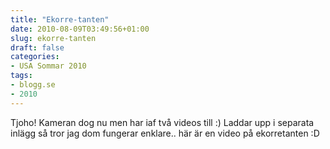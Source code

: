```yaml
---
title: "Ekorre-tanten"
date: 2010-08-09T03:49:56+01:00
slug: ekorre-tanten
draft: false
categories:
- USA Sommar 2010
tags:
- blogg.se
- 2010
---
```

Tjoho! Kameran dog nu men har iaf två videos till :) Laddar upp i separata inlägg så tror jag dom fungerar enklare.. här är en video på ekorretanten :D
